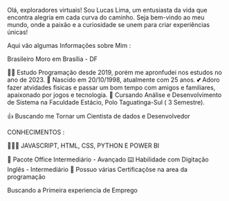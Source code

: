 Olá, exploradores virtuais! Sou Lucas Lima, um entusiasta da vida que encontra alegria em cada curva do caminho. Seja bem-vindo ao meu mundo, onde a paixão e a curiosidade se unem para criar experiências únicas!

Aqui vão algumas Informações sobre Mim :

 Brasileiro
 Moro em Brasília - DF

👨‍💻 Estudo Programação desde 2019, porém me apronfudei nos estudos no ano de 2023.
🧬 Nascido em 20/10/1998, atualmente com 25 anos.
💕 Adoro fazer atvidades fisicas e passar um bom tempo com amigos e familiares, apaixonado por jogos e tecnologia.
📘 Cursando Análise e Desenvolvimento de Sistema na Faculdade Estácio, Polo Taguatinga-Sul ( 3 Semestre).


 👍 Buscando me Tornar um Cientista de dados e Desenvolvedor

 CONHECIMENTOS :

 🧑🏾‍💻 JAVASCRIPT, HTML, CSS, PYTHON E POWER BI

📝 Pacote Office Intermediário - Avançado
⌨️ Habilidade com Digitação 
  Inglês - Intermediário 
📝 Possuo várias Certificaçõse na area da programação


Buscando a Primeira experiencia de Emprego
